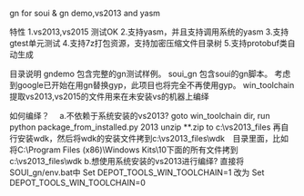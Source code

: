 gn for soui &amp; gn demo,vs2013 and yasm 

特性
1.vs2013,vs2015 测试OK
2.支持yasm，并且支持调用系统的yasm
3.支持gtest单元测试
4.支持7z打包资源，支持加密压缩文件目录树
5.支持protobuf类自动生成



目录说明
  gndemo
  包含完整的gn测试样例。
  soui_gn
  包含soui的gn脚本。
  考虑到google已开始在用gn替换gyp，此项目也将完全不再使用gyp。
  win_toolchain
  提取vs2013,vs2015的文件用来在未安装vs的机器上编绎

如何编绎？
　a.不依赖于系统安装的vs2013?
   goto win_toolchain dir, run python package_from_installed.py 2013
   unzip  **.zip to c:\\vs2013_files
   再自行安装wdk，然后将wdk的安装文件拷到c:\\vs2013_files\\wdk　目录里面，比如将C:\Program Files (x86)\Windows Kits\10下面的所有文件拷到c:\\vs2013_files\\wdk
  b.想使用系统安装的vs2013进行编绎?
   直接将SOUI_gn/env.bat中 Set DEPOT_TOOLS_WIN_TOOLCHAIN=1 改为 Set DEPOT_TOOLS_WIN_TOOLCHAIN=0